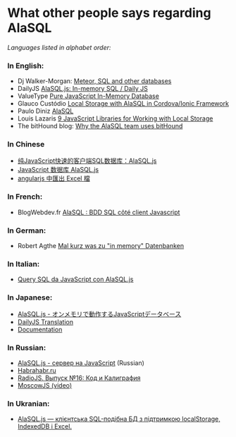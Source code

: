 # What other people says regarding AlaSQL

_Languages listed in alphabet order:_

### In English:

* Dj Walker-Morgan: [Meteor, SQL and other databases](https://www.compose.io/articles/meteor-sql-and-other-databases/)
* DailyJS [AlaSQL.js: In-memory SQL / Daily JS](http://dailyjs.com/2014/11/06/alasql/)
* ValueType [Pure JavaScript In-Memory Database](http://valuetype.wordpress.com/2014/11/07/pure-javascript-in-memory-database/)
* Glauco Custódio [Local Storage with AlaSQL in Cordova/Ionic Framework](http://blog.glaucocustodio.com/2015/03/30/local-storage-with-alasql-in-cordovaionic-framework/)
* Paulo Diniz [AlaSQL](http://www.pdiniz.com/alasql/)
* Louis Lazaris [9 JavaScript Libraries for Working with Local Storage](http://www.sitepoint.com/9-javascript-libraries-working-with-local-storage/)
* The bitHound blog: [Why the AlaSQL team uses bitHound](https://www.bithound.io/blog/post/now-youre-speaking-my-language)


### In Chinese

* [纯JavaScript快速的客户端SQL数据库：AlaSQL.js](http://www.open-open.com/lib/view/open1415688317196.html)
* [JavaScript 数据库 AlaSQL.js](http://wap.oschina.net/p/alasql-js)
* [angularjs 中匯出 Excel 檔](http://t301000.blogspot.ru/2015/06/angularjs-excel.html)

### In French:

* BlogWebdev.fr [AlaSQL : BDD SQL côté client Javascript](http://blogwebdev.fr/AlaSQL-BDD-SQL-cote-client-Javascript/)

### In German:

* Robert Agthe [Mal kurz was zu "in memory" Datenbanken](http://robert-agthe.de/post/1415372558184-Mal-kurz-was-zu-in-memory-Datenbanken)

### In Italian:

* [Query SQL da JavaScript con AlaSQL.js](http://blog.mrwebmaster.it/2014/11/14/query-sql-da-javascript-con-alasql-js.html)

### In Japanese:

* [AlaSQL.js - オンメモリで動作するJavaScriptデータベース](http://www.moongift.jp/2014/11/alasql-js-%E3%82%AA%E3%83%B3%E3%83%A1%E3%83%A2%E3%83%AA%E3%81%A7%E5%8B%95%E4%BD%9C%E3%81%99%E3%82%8Bjavascript%E3%83%87%E3%83%BC%E3%82%BF%E3%83%99%E3%83%BC%E3%82%B9/)
* [DailyJS Translation](http://panda.node.ws/?p=333)
* [Documentation](http://www.open-open.com/lib/view/open1415688317196.html)


### In Russian:

* [AlaSQL.js - сервер на JavaScript](http://www.slideshare.net/AndreyGershun/alasqljs-sql-javascript) (Russian)
* [Habrahabr.ru](http://habrahabr.ru/company/zfort/blog/242709/)
* [RadioJS. Выпуск №16: Код и Калиграфия](http://radiojs.ru/2015/01/radiojs-16/)
* [MoscowJS (video)](https://www.youtube.com/watch?v=EjkbxCgBZ30)

### In Ukranian:

* [AlaSQL.js — клієнтська SQL-подібна БД з підтримкою localStorage, IndexedDB і Excel.](http://it-ua.info/news/2015/03/22/klka-ckavinok-korisnostey-dlya-veb-rozrobnika-40.html)

